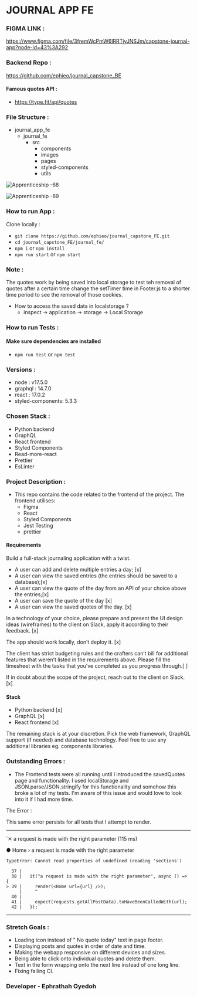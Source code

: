 # JOURNAL APP FE

### FIGMA LINK :

https://www.figma.com/file/3fremWcPmW6lRRTjyJNSJm/capstone-journal-app?node-id=43%3A292

### Backend Repo :

https://github.com/ephieo/journal_capstone_BE

#### Famous quotes API :

- https://type.fit/api/quotes

### File Structure :

- journal_app_fe
  - journal_fe
    - src
      - components
      - images
      - pages
      - styled-components
      - utils

![Apprenticeship -68](https://user-images.githubusercontent.com/60614102/161536309-cdb674f2-0b9f-471a-ad85-5f65057eaa44.jpg)

![Apprenticeship -69](https://user-images.githubusercontent.com/60614102/161537084-b2b30f87-26c3-4db1-9ff9-ce0783a93aac.jpg)

### How to run App :

Clone locally :

- `git clone https://github.com/ephieo/journal_capstone_FE.git`
- `cd journal_capstone_FE/journal_fe/`
- `npm i` or `npm install`
- `npm run start` or `npm start`

### Note :

The quotes work by being saved into local storage to test teh removal of quotes after a certain time change the setTimer time in Footer.js to a shorter time period to see the removal of those cookies.

- How to access the saved data in localstorage ?
  - inspect -> application -> storage -> Local Storage

### How to run Tests :

#### Make sure dependencies are installed

- `npm run test` or `npm test`

### Versions :

- node : v17.5.0
- graphql : 14.7.0
- react : 17.0.2
- styled-components: 5.3.3

### Chosen Stack :

- Python backend
- GraphQL
- React frontend
- Styled Components
- Read-more-react
- Prettier
- EsLinter

### Project Description :

- This repo contains the code related to the frontend of the project.
  The frontend utilises:
  - Figma
  - React
  - Styled Components
  - Jest Testing
  - prettier

#### Requirements

Build a full-stack journaling application with a twist.

- A user can add and delete multiple entries a day; [x]
- A user can view the saved entries (the entries should be saved to a database);[x]
- A user can view the quote of the day from an API of your choice above the entries;[x]
- A user can save the quote of the day [x]
- A user can view the saved quotes of the day. [x]

In a technology of your choice, please prepare and present the UI design ideas (wireframes) to
the client on Slack, apply it according to their feedback. [x]

The app should work locally, don’t deploy it. [x]

The client has strict budgeting rules and the crafters can’t bill for additional features that weren’t
listed in the requirements above. Please fill the timesheet with the tasks that you’ve completed
as you progress through.[ ]

If in doubt about the scope of the project, reach out to the client on Slack. [x]

#### Stack

- Python backend [x]
- GraphQL [x]
- React frontend [x]

The remaining stack is at your discretion. Pick the web framework, GraphQL support (if needed)
and database technology. Feel free to use any additional libraries eg. components libraries.

### Outstanding Errors :

- The Frontend tests were all running until I introduced the savedQuotes page and functionality. I used localStorage and JSON.parse/JSON.stringify for this functionality and somehow this broke a lot of my tests. I'm aware of this issue and would love to look into it if I had more time.

The Error :

This same error persists for all tests that I attempt to render.

---

`✕ a request is made with the right parameter (115 ms)

● Home › a request is made with the right parameter

    TypeError: Cannot read properties of undefined (reading 'sections')

      37 |
      38 |   it("a request is made with the right parameter", async () => {
    > 39 |     render(<Home url={url} />);
         |     ^
      40 |
      41 |     expect(requests.getAllPostData).toHaveBeenCalledWith(url);
      42 |   });`

---

### Stretch Goals :

- Loading icon instead of " No quote today" text in page footer.
- Displaying posts and quotes in order of date and time.
- Making the webapp responsive on different devices and sizes.
- Being able to click onto individual quotes and delete them.
- Text in the form wrapping onto the next line instead of one long line.
- Fixing failing CI.

### Developer - Ephrathah Oyedoh
